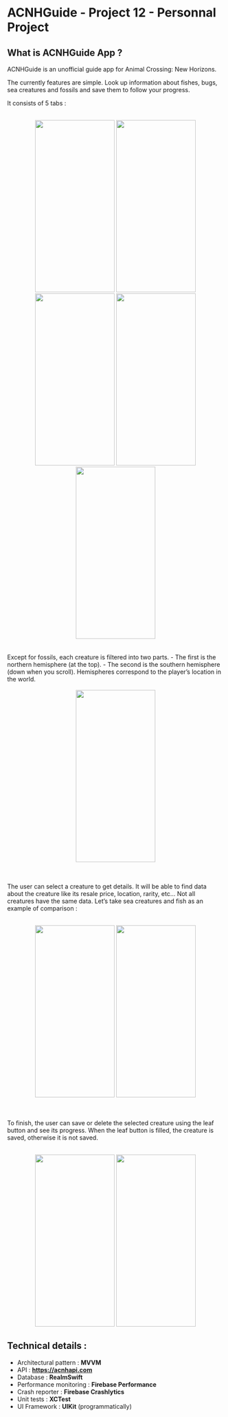# ACNHGuide - Project 12 - Personnal Project

## What is ACNHGuide App ?

ACNHGuide is an unofficial guide app for Animal Crossing: New Horizons.

The currently features are simple. Look up information about fishes, bugs, sea creatures and fossils and save them to follow your progress.

It consists of 5 tabs :
<br />
<br />
<div align="center">
  <img width="185" height="400" src="https://github.com/MiPayan/ACNHGuide-Remaked-UIKit/assets/71004452/cff52b0d-44a1-46ea-8e8b-088b74b62503">
  <img width="185" height="400" src="https://github.com/MiPayan/ACNHGuide-Remaked-UIKit/assets/71004452/a59ecb90-cb3c-4e21-9fae-0b40c1bd0745">
  <img width="185" height="400" src="https://github.com/MiPayan/ACNHGuide-Remaked-UIKit/assets/71004452/a4a02053-e4fc-4b09-89fc-78d2456071c6">
  <img width="185" height="400" src="https://github.com/MiPayan/ACNHGuide-Remaked-UIKit/assets/71004452/f70afd8a-52f3-4e79-bd09-20bd240df0fe">
  <img width="185" height="400" src="https://github.com/MiPayan/ACNHGuide-Remaked-UIKit/assets/71004452/77a6048d-c16f-4abb-b461-9c6e54018218">
</div>
<br />
<br />
Except for fossils, each creature is filtered into two parts. 
- The first is the northern hemisphere (at the top).
- The second is the southern hemisphere (down when you scroll). 
Hemispheres correspond to the player’s location in the world.
<br />
<br />
<div align="center">
  <img width="185" height="400" src="https://github.com/MiPayan/ACNHGuide-Remaked-UIKit/assets/71004452/40530bb1-63f4-4002-92fc-54badb350e15">
</div>
<br />
<br />

The user can select a creature to get details. It will be able to find data about the creature like its resale price, location, rarity, etc... Not all creatures have the same data. 
Let’s take sea creatures and fish as an example of comparison :
<br />
<br />
<div align="center">
  <img width="185" height="400" src="https://github.com/MiPayan/ACNHGuide-Remaked-UIKit/assets/71004452/d716212a-9410-481a-92a9-694a30bf713f">
  <img width="185" height="400" src="https://github.com/MiPayan/ACNHGuide-Remaked-UIKit/assets/71004452/98a9f7a3-41ab-4a54-b2f8-5241d9f1b7a5">
</div>
<br />
<br />

To finish, the user can save or delete the selected creature using the leaf button and see its progress. When the leaf button is filled, the creature is saved, otherwise it is not saved.
<br />
<br />
<div align="center">
  <img width="185" height="400" src="https://github.com/MiPayan/ACNHGuide-Remaked-UIKit/assets/71004452/59183426-dad1-4cca-9505-352f7f306527">
  <img width="185" height="400" src="https://github.com/MiPayan/ACNHGuide-Remaked-UIKit/assets/71004452/e7ea50c2-231c-4f04-9fa1-fe9ce6e01c79">
</div>

## Technical details :
- Architectural pattern : <b>MVVM</b>
- API : <b>https://acnhapi.com</b>
- Database : <b>RealmSwift</b>
- Performance monitoring : <b>Firebase Performance</b>
- Crash reporter : <b>Firebase Crashlytics</b>
- Unit tests : <b>XCTest</b>
- UI Framework : <b>UIKit</b> (programmatically)
